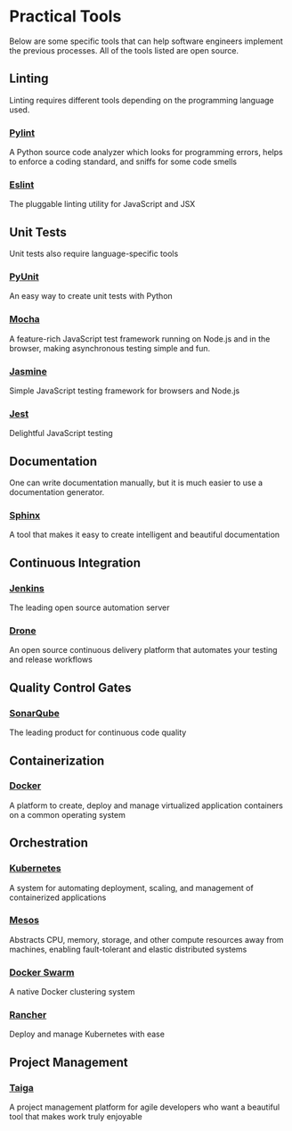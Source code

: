 # Practical Tools

Below are some specific tools that can help software engineers implement the
previous processes. All of the tools listed are open source.

## Linting

Linting requires different tools depending on the programming language used.

### [Pylint](https://www.pylint.org)
A Python source code analyzer which looks for programming errors, helps to
enforce a coding standard, and sniffs for some code smells

### [Eslint](https://eslint.org)
The pluggable linting utility for JavaScript and JSX

## Unit Tests

Unit tests also require language-specific tools

### [PyUnit](https://wiki.python.org/moin/PyUnit)
An easy way to create unit tests with Python

### [Mocha](https://mochajs.org)
A feature-rich JavaScript test framework running on Node.js and in the browser,
making asynchronous testing simple and fun.

### [Jasmine](https://jasmine.github.io)
Simple JavaScript testing framework for browsers and Node.js

### [Jest](https://facebook.github.io/jest)
Delightful JavaScript testing

## Documentation

One can write documentation manually, but it is much easier to use a
documentation generator.

### [Sphinx](http://www.sphinx-doc.org)
A tool that makes it easy to create intelligent and beautiful documentation

## Continuous Integration

### [Jenkins](https://jenkins.io)
The leading open source automation server

### [Drone](https://drone.io)
An open source continuous delivery platform that automates your testing and
release workflows

## Quality Control Gates

### [SonarQube](https://www.sonarqube.org)
The leading product for continuous code quality

## Containerization

### [Docker](https://www.docker.com)
A platform to create, deploy and manage virtualized application containers on a
common operating system

## Orchestration

### [Kubernetes](https://kubernetes.io)
A system for automating deployment, scaling, and management of containerized
applications

### [Mesos](http://mesos.apache.org)
Abstracts CPU, memory, storage, and other compute resources away from machines,
enabling fault-tolerant and elastic distributed systems

### [Docker Swarm](https://docs.docker.com/engine/swarm)
A native Docker clustering system

### [Rancher](https://rancher.com)
Deploy and manage Kubernetes with ease

## Project Management

### [Taiga](https://taiga.io)
A project management platform for agile developers who want a beautiful tool
that makes work truly enjoyable
